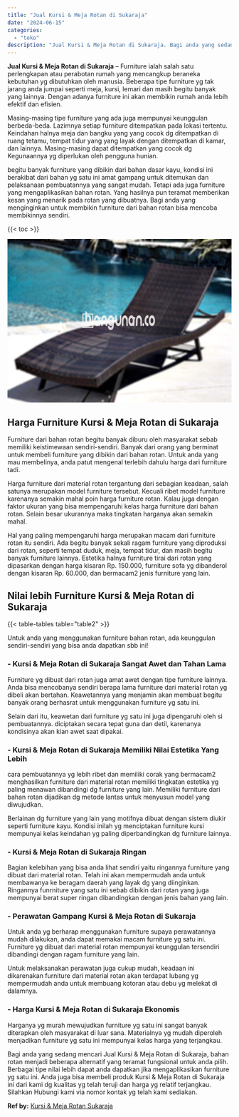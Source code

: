 ```yaml
---
title: "Jual Kursi & Meja Rotan di Sukaraja"
date: "2024-06-15"
categories: 
  - "toko"
description: "Jual Kursi & Meja Rotan di Sukaraja. Bagi anda yang sedang mencari Jual Kursi & Meja Rotan di Sukaraja, bahan rotan menjadi beberapa alternatif yang teramat..."
---
```


**Jual Kursi & Meja Rotan di Sukaraja** – Furniture ialah salah satu perlengkapan atau perabotan rumah yang mencangkup beraneka kebutuhan yg dibutuhkan oleh manusia. Beberapa tipe furniture yg tak jarang anda jumpai seperti meja, kursi, lemari dan masih begitu banyak yang lainnya. Dengan adanya furniture ini akan membikin rumah anda lebih efektif dan efisien.

Masing-masing tipe furniture yang ada juga mempunyai keunggulan berbeda-beda. Lazimnya setiap furniture ditempatkan pada lokasi tertentu. Keindahan halnya meja dan bangku yang yang cocok dg ditempatkan di ruang tetamu, tempat tidur yang yang layak dengan ditempatkan di kamar, dan lainnya. Masing-masing dapat ditempatkan yang cocok dg Kegunaannya yg diperlukan oleh pengguna hunian.

begitu banyak furniture yang dibikin dari bahan dasar kayu, kondisi ini berakibat dari bahan yg satu ini amat gampang untuk ditemukan dan pelaksanaan pembuatannya yang sangat mudah. Tetapi ada juga furniture yang mengaplikasikan bahan rotan. Yang hasilnya pun teramat memberikan kesan yang menarik pada rotan yang dibuatnya. Bagi anda yang menginginkan untuk membikin furniture dari bahan rotan bisa mencoba membikinnya sendiri.

{{< toc >}}

![Jual Kursi & Meja Rotan di Sukaraja](/images/kursi-meja-rotan-murah39.png)

## Harga Furniture Kursi & Meja Rotan di Sukaraja

Furniture dari bahan rotan begitu banyak diburu oleh masyarakat sebab memiliki keistimewaan sendiri-sendiri. Banyak dari orang yang berminat untuk membeli furniture yang dibikin dari bahan rotan. Untuk anda yang mau membelinya, anda patut mengenal terlebih dahulu harga dari furniture tadi.

Harga furniture dari material rotan tergantung dari sebagian keadaan, salah satunya merupakan model furniture tersebut. Kecuali ribet model furniture karenanya semakin mahal poin harga furniture rotan. Kalau juga dengan faktor ukuran yang bisa mempengaruhi kelas harga furniture dari bahan rotan. Selain besar ukurannya maka tingkatan harganya akan semakin mahal.

Hal yang paling mempengaruhi harga merupakan macam dari furniture rotan itu sendiri. Ada begitu banyak sekali ragam furniture yang diproduksi dari rotan, seperti tempat duduk, meja, tempat tidur, dan masih begitu banyak furniture lainnya. Estetika halnya furniture tirai dari rotan yang dipasarkan dengan harga kisaran Rp. 150.000, furniture sofa yg dibanderol dengan kisaran Rp. 60.000, dan bermacam2 jenis furniture yang lain.

## Nilai lebih Furniture Kursi & Meja Rotan di Sukaraja

{{< table-tables table="table2" >}}

Untuk anda yang menggunakan furniture bahan rotan, ada keunggulan sendiri-sendiri yang bisa anda dapatkan sbb ini!

### \- Kursi & Meja Rotan di Sukaraja Sangat Awet dan Tahan Lama

Furniture yg dibuat dari rotan juga amat awet dengan tipe furniture lainnya. Anda bisa mencobanya sendiri berapa lama furniture dari material rotan yg dibeli akan bertahan. Keawetannya yang menjamin akan membuat begitu banyak orang berhasrat untuk menggunakan furniture yg satu ini.

Selain dari itu, keawetan dari furniture yg satu ini juga dipengaruhi oleh si pembuatannya. diciptakan secara tepat guna dan detil, karenanya kondisinya akan kian awet saat dipakai.

### \- Kursi & Meja Rotan di Sukaraja Memiliki Nilai Estetika Yang Lebih

cara pembuatannya yg lebih ribet dan memiliki corak yang bermacam2 menghasilkan furniture dari material rotan memiliki tingkatan estetika yg paling menawan dibandingi dg furniture yang lain. Memiliki furniture dari bahan rotan dijadikan dg metode lantas untuk menyusun model yang diwujudkan.

Berlainan dg furniture yang lain yang motifnya dibuat dengan sistem diukir seperti furniture kayu. Kondisi inilah yg menciptakan furniture kursi mempunyai kelas keindahan yg paling diperbandingkan dg furniture lainnya.

### \- Kursi & Meja Rotan di Sukaraja Ringan

Bagian kelebihan yang bisa anda lihat sendiri yaitu ringannya furniture yang dibuat dari material rotan. Telah ini akan mempermudah anda untuk membawanya ke beragam daerah yang layak dg yang diinginkan. Ringannya funrniture yang satu ini sebab dibikin dari rotan yang juga mempunyai berat super ringan dibandingkan dengan jenis bahan yang lain.

### \- Perawatan Gampang Kursi & Meja Rotan di Sukaraja

Untuk anda yg berharap menggunakan furniture supaya perawatannya mudah dilakukan, anda dapat memakai macam furniture yg satu ini. Furniture yg dibuat dari material rotan mempunyai keunggulan tersendiri dibandingi dengan ragam furniture yang lain.

Untuk melaksanakan perawatan juga cukup mudah, keadaan ini dikarenakan furniture dari material rotan akan terdapat lubang yg mempermudah anda untuk membuang kotoran atau debu yg melekat di dalamnya.

### \- Harga Kursi & Meja Rotan di Sukaraja Ekonomis

Harganya yg murah mewujudkan furniture yg satu ini sangat banyak diterapkan oleh masyarakat di luar sana. Materialnya yg mudah diperoleh menjadikan furniture yg satu ini mempunyai kelas harga yang terjangkau.

Bagi anda yang sedang mencari Jual Kursi & Meja Rotan di Sukaraja, bahan rotan menjadi beberapa alternatif yang teramat fungsional untuk anda pilih. Berbagai tipe nilai lebih dapat anda dapatkan jika mengaplikasikan furniture yg satu ini. Anda juga bisa membeli produk Kursi & Meja Rotan di Sukaraja ini dari kami dg kualitas yg telah teruji dan harga yg relatif terjangkau. Silahkan Hubungi kami via nomor kontak yg telah kami sediakan.

**Ref by:** [Kursi & Meja Rotan Sukaraja](https://id.wikipedia.org/wiki/Kursi)

